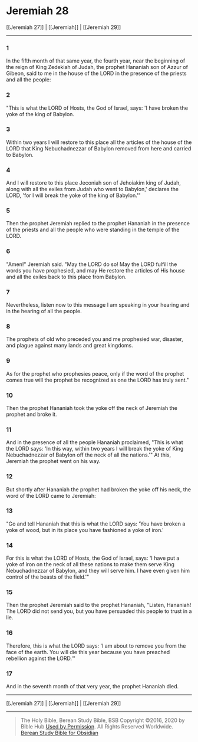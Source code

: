# Jeremiah 28

[[Jeremiah 27]] | [[Jeremiah]] | [[Jeremiah 29]]

---

### 1
In the fifth month of that same year, the fourth year, near the beginning of the reign of King Zedekiah of Judah, the prophet Hananiah son of Azzur of Gibeon, said to me in the house of the LORD in the presence of the priests and all the people:

### 2
"This is what the LORD of Hosts, the God of Israel, says: 'I have broken the yoke of the king of Babylon.

### 3
Within two years I will restore to this place all the articles of the house of the LORD that King Nebuchadnezzar of Babylon removed from here and carried to Babylon.

### 4
And I will restore to this place Jeconiah son of Jehoiakim king of Judah, along with all the exiles from Judah who went to Babylon,' declares the LORD, 'for I will break the yoke of the king of Babylon.'"

### 5
Then the prophet Jeremiah replied to the prophet Hananiah in the presence of the priests and all the people who were standing in the temple of the LORD.

### 6
"Amen!" Jeremiah said. "May the LORD do so! May the LORD fulfill the words you have prophesied, and may He restore the articles of His house and all the exiles back to this place from Babylon.

### 7
Nevertheless, listen now to this message I am speaking in your hearing and in the hearing of all the people.

### 8
The prophets of old who preceded you and me prophesied war, disaster, and plague against many lands and great kingdoms.

### 9
As for the prophet who prophesies peace, only if the word of the prophet comes true will the prophet be recognized as one the LORD has truly sent."

### 10
Then the prophet Hananiah took the yoke off the neck of Jeremiah the prophet and broke it.

### 11
And in the presence of all the people Hananiah proclaimed, "This is what the LORD says: 'In this way, within two years I will break the yoke of King Nebuchadnezzar of Babylon off the neck of all the nations.'" At this, Jeremiah the prophet went on his way.

### 12
But shortly after Hananiah the prophet had broken the yoke off his neck, the word of the LORD came to Jeremiah:

### 13
"Go and tell Hananiah that this is what the LORD says: 'You have broken a yoke of wood, but in its place you have fashioned a yoke of iron.'

### 14
For this is what the LORD of Hosts, the God of Israel, says: 'I have put a yoke of iron on the neck of all these nations to make them serve King Nebuchadnezzar of Babylon, and they will serve him. I have even given him control of the beasts of the field.'"

### 15
Then the prophet Jeremiah said to the prophet Hananiah, "Listen, Hananiah! The LORD did not send you, but you have persuaded this people to trust in a lie.

### 16
Therefore, this is what the LORD says: 'I am about to remove you from the face of the earth. You will die this year because you have preached rebellion against the LORD.'"

### 17
And in the seventh month of that very year, the prophet Hananiah died.

---

[[Jeremiah 27]] | [[Jeremiah]] | [[Jeremiah 29]]

---

> The Holy Bible, Berean Study Bible, BSB
> Copyright &copy;2016, 2020 by Bible Hub
> [Used by Permission](https://berean.bible/terms.htm). All Rights Reserved Worldwide.
> [Berean Study Bible for Obsidian](https://github.com/gapmiss/berean-study-bible-for-obsidian)

